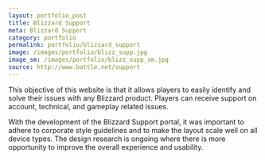```yaml
---
layout: portfolio_post
title: Blizzard Support
meta: Blizzard Support
category: portfolio
permalink: portfolio/blizzard_support
image: /images/portfolio/blizz_supp.jpg
image_sm: /images/portfolio/blizz_supp_sm.jpg
source: http://www.battle.net/support
---
```


This objective of this website is that it allows players to easily identify and solve their issues with any Blizzard product. Players can receive support on account, technical, and gameplay related issues.

With the development of the Blizzard Support portal, it was important to adhere to corporate style guidelines and to make the layout scale well on all device types. The design research is ongoing where there is more opportunity to improve the overall experience and usability.

